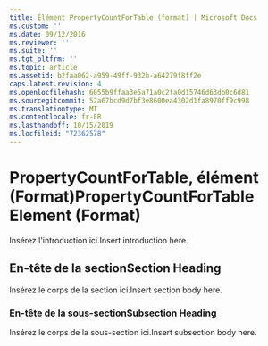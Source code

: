 ```yaml
---
title: Élément PropertyCountForTable (format) | Microsoft Docs
ms.custom: ''
ms.date: 09/12/2016
ms.reviewer: ''
ms.suite: ''
ms.tgt_pltfrm: ''
ms.topic: article
ms.assetid: b2faa062-a959-49ff-932b-a64279f8ff2e
caps.latest.revision: 4
ms.openlocfilehash: 6055b9ffaa3e5a71a0c2fa0d15746d63db0c6d81
ms.sourcegitcommit: 52a67bcd9d7bf3e8600ea4302d1fa8970ff9c998
ms.translationtype: MT
ms.contentlocale: fr-FR
ms.lasthandoff: 10/15/2019
ms.locfileid: "72362578"
---
```

# <a name="propertycountfortable-element-format"></a><span data-ttu-id="d4329-102">PropertyCountForTable, élément (Format)</span><span class="sxs-lookup"><span data-stu-id="d4329-102">PropertyCountForTable Element (Format)</span></span>

<span data-ttu-id="d4329-103">Insérez l'introduction ici.</span><span class="sxs-lookup"><span data-stu-id="d4329-103">Insert introduction here.</span></span>

## <a name="section-heading"></a><span data-ttu-id="d4329-104">En-tête de la section</span><span class="sxs-lookup"><span data-stu-id="d4329-104">Section Heading</span></span>

<span data-ttu-id="d4329-105">Insérez le corps de la section ici.</span><span class="sxs-lookup"><span data-stu-id="d4329-105">Insert section body here.</span></span>

### <a name="subsection-heading"></a><span data-ttu-id="d4329-106">En-tête de la sous-section</span><span class="sxs-lookup"><span data-stu-id="d4329-106">Subsection Heading</span></span>

<span data-ttu-id="d4329-107">Insérez le corps de la sous-section ici.</span><span class="sxs-lookup"><span data-stu-id="d4329-107">Insert subsection body here.</span></span>
